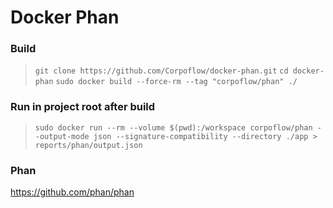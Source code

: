 # Docker Phan


### Build
> `git clone https://github.com/Corpoflow/docker-phan.git`
> `cd docker-phan`
> `sudo docker build --force-rm --tag "corpoflow/phan" ./`

### Run in project root after build
> `sudo docker run --rm --volume $(pwd):/workspace corpoflow/phan --output-mode json --signature-compatibility --directory ./app > reports/phan/output.json`


### Phan
https://github.com/phan/phan
